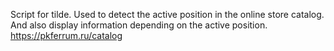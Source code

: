 Script for tilde. Used to detect the active position in the online store catalog. And also display information depending on the active position.
https://pkferrum.ru/catalog
